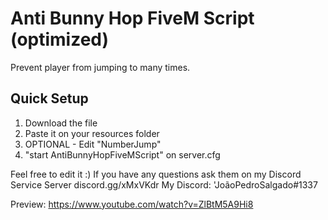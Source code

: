 # Anti Bunny Hop FiveM Script (optimized)

Prevent player from jumping to many times.

## Quick Setup ##
1. Download the file
2. Paste it on your resources folder
3. OPTIONAL - Edit "NumberJump"
4. "start AntiBunnyHopFiveMScript" on server.cfg

Feel free to edit it :)
If you have any questions ask them on my Discord Service Server discord.gg/xMxVKdr
My Discord: 'JoãoPedroSalgado#1337

Preview: https://www.youtube.com/watch?v=ZlBtM5A9Hi8
